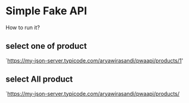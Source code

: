 # Simple Fake API
How to run it?

## select one of product
`https://my-json-server.typicode.com/aryawirasandi/pwaapi/products/1'

## select All product
`https://my-json-server.typicode.com/aryawirasandi/pwaapi/products/
